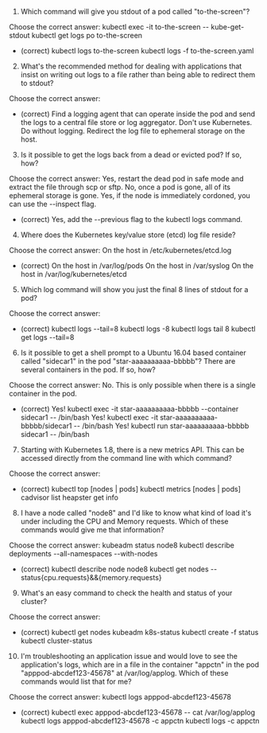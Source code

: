 1. Which command will give you stdout of a pod called "to-the-screen"?

Choose the correct answer:
kubectl exec -it to-the-screen -- kube-get-stdout
kubectl get logs po to-the-screen
* (correct) kubectl logs to-the-screen
kubectl logs -f to-the-screen.yaml

2. What's the recommended method for dealing with applications that insist on writing out logs to a file rather than being able to redirect them to stdout?

Choose the correct answer:
* (correct) Find a logging agent that can operate inside the pod and send the logs to a central file store or log aggregator.
Don't use Kubernetes.
Do without logging.
Redirect the log file to ephemeral storage on the host.


3. Is it possible to get the logs back from a dead or evicted pod? If so, how?

Choose the correct answer:
Yes, restart the dead pod in safe mode and extract the file through scp or sftp.
No, once a pod is gone, all of its ephemeral storage is gone.
Yes, if the node is immediately cordoned, you can use the --inspect flag.
* (correct) Yes, add the --previous flag to the kubectl logs command.


4. Where does the Kubernetes key/value store (etcd) log file reside?

Choose the correct answer:
On the host in /etc/kubernetes/etcd.log
* (correct) On the host in /var/log/pods
On the host in /var/syslog
On the host in /var/log/kubernetes/etcd


5. Which log command will show you just the final 8 lines of stdout for a pod?

Choose the correct answer:
* (correct) kubectl logs --tail=8
kubectl logs -8
kubectl logs tail 8
kubectl get logs --tail=8


6. Is it possible to get a shell prompt to a Ubuntu 16.04 based container called "sidecar1" in the pod "star-aaaaaaaaaa-bbbbb"? There are several containers in the pod. If so, how?

Choose the correct answer:
No. This is only possible when there is a single container in the pod.
* (correct) Yes! kubectl exec -it star-aaaaaaaaaa-bbbbb --container sidecar1 -- /bin/bash
Yes! kubectl exec -it star-aaaaaaaaaa-bbbbb/sidecar1 -- /bin/bash
Yes! kubectl run star-aaaaaaaaaa-bbbbb sidecar1 -- /bin/bash


7. Starting with Kubernetes 1.8, there is a new metrics API. This can be accessed directly from the command line with which command?

Choose the correct answer:
* (correct) kubectl top [nodes | pods]
kubectl metrics [nodes | pods]
cadvisor list
heapster get info


8. I have a node called "node8" and I'd like to know what kind of load it's under including the CPU and Memory requests. Which of these commands would give me that information?

Choose the correct answer:
kubeadm status node8
kubectl describe deployments --all-namespaces --with-nodes
* (correct) kubectl describe node node8
kubectl get nodes --status{cpu.requests}&&{memory.requests}


9. What's an easy command to check the health and status of your cluster?

Choose the correct answer:
* (correct) kubectl get nodes
kubeadm k8s-status
kubectl create -f status
kubectl cluster-status


10. I'm troubleshooting an application issue and would love to see the application's logs, which are in a file in the container "appctn" in the pod "apppod-abcdef123-45678" at /var/log/applog. Which of these commands would list that for me?

Choose the correct answer:
kubectl logs apppod-abcdef123-45678
* (correct) kubectl exec apppod-abcdef123-45678 -- cat /var/log/applog
kubectl logs apppod-abcdef123-45678 -c appctn
kubectl logs -c appctn